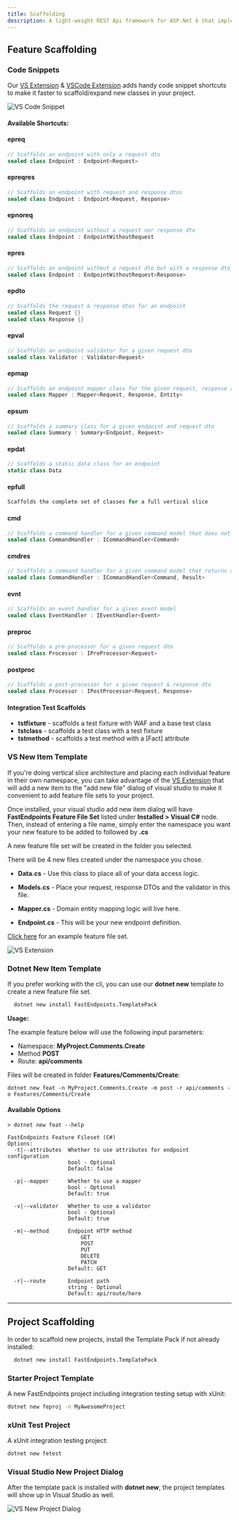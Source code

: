 ```yaml
---
title: Scaffolding
description: A light-weight REST Api framework for ASP.Net 6 that implements REPR (Request-Endpoint-Response) Pattern.
---
```

## Feature Scaffolding

### Code Snippets

Our [VS Extension](https://marketplace.visualstudio.com/items?itemName=dj-nitehawk.FastEndpoints) & [VSCode Extension](https://marketplace.visualstudio.com/items?itemName=drilko.fastendpoints) adds handy code snippet shortcuts to make it faster to scaffold/expand new classes in your project.

<img src="/vs-snippet.gif" alt="VS Code Snippet" />

#### Available Shortcuts:

#### **epreq** 
```cs
// Scaffolds an endpoint with only a request dto
sealed class Endpoint : Endpoint<Request>
```
#### **epreqres**
```cs
// Scaffolds an endpoint with request and response dtos
sealed class Endpoint : Endpoint<Request, Response>
```
#### **epnoreq** 
```cs
// Scaffolds an endpoint without a request nor response dto
sealed class Endpoint : EndpointWithoutRequest
```
#### **epres** 
```cs
// Scaffolds an endpoint without a request dto but with a response dto
sealed class Endpoint : EndpointWithoutRequest<Response>
```
#### **epdto** 
```cs
// Scaffolds the request & response dtos for an endpoint
sealed class Request {}
sealed class Response {}
```
#### **epval** 
```cs
// Scaffolds an endpoint validator for a given request dto
sealed class Validator : Validator<Request>
```
#### **epmap**
```cs
// Scaffolds an endpoint mapper class for the given request, response and entity dtos
sealed class Mapper : Mapper<Request, Response, Entity>
```
#### **epsum**
```cs
// Scaffolds a summary class for a given endpoint and request dto
sealed class Summary : Summary<Endpoint, Request>
```
#### **epdat** 
```cs
// Scaffolds a static data class for an endpoint
static class Data
```
#### **epfull**
 
```cs
Scaffolds the complete set of classes for a full vertical slice
```

#### **cmd**
```cs
// Scaffolds a command handler for a given command model that does not return a result
sealed class CommandHandler : ICommandHandler<Command>
```

#### **cmdres**
```cs
// Scaffolds a command handler for a given command model that returns a result
sealed class CommandHandler : ICommandHandler<Command, Result>
```

#### **evnt**
```cs
// Scaffolds an event handler for a given event model
sealed class EventHandler : IEventHandler<Event>
```

#### **preproc**
```cs
// Scaffolds a pre-processor for a given request dto
sealed class Processor : IPreProcessor<Request>
```

#### **postproc**
```cs
// Scaffolds a post-processor for a given request & response dto
sealed class Processor : IPostProcessor<Request, Response>
```

#### Integration Test Scaffolds
- **tstfixture** - scaffolds a test fixture with WAF and a base test class
- **tstclass** - scaffolds a test class with a test fixture
- **tstmethod** - scaffolds a test method with a [Fact] attribute

### VS New Item Template

If you're doing vertical slice architecture and placing each individual feature in their own namespace, you can take advantage of the [VS Extension](https://marketplace.visualstudio.com/items?itemName=dj-nitehawk.FastEndpoints) that will add a new item to the "add new file" dialog of visual studio to make it convenient to add feature file sets to your project.

Once installed, your visual studio add new item dialog will have **FastEndpoints Feature File Set** listed under **Installed > Visual C#** node. Then, instead of entering a file name, simply enter the namespace you want your new feature to be added to followed by **.cs**

A new feature file set will be created in the folder you selected.

There will be 4 new files created under the namespace you chose.

- **Data.cs** - Use this class to place all of your data access logic.

- **Models.cs** - Place your request, response DTOs and the validator in this file.

- **Mapper.cs** - Domain entity mapping logic will live here.

- **Endpoint.cs** - This will be your new endpoint definition.

[Click here](https://github.com/dj-nitehawk/MiniDevTo/tree/main/Features/Author/Articles/SaveArticle) for an example feature file set.

<img src="/vslice.gif" alt="VS Extension" />

### Dotnet New Item Template

If you prefer working with the cli, you can use our **dotnet new** template to create a new feature file set.

```sh title=installation|copy
  dotnet new install FastEndpoints.TemplatePack
```

**Usage:**

The example feature below will use the following input parameters:

- Namespace: **MyProject.Comments.Create**
- Method **POST**
- Route: **api/comments**

Files will be created in folder **Features/Comments/Create**:

```
dotnet new feat -n MyProject.Comments.Create -m post -r api/comments -o Features/Comments/Create
```

#### Available Options

```
> dotnet new feat --help

FastEndpoints Feature Fileset (C#)
Options:
  -t|--attributes  Whether to use attributes for endpoint configuration
                   bool - Optional
                   Default: false

  -p|--mapper      Whether to use a mapper
                   bool - Optional
                   Default: true

  -v|--validator   Whether to use a validator
                   bool - Optional
                   Default: true

  -m|--method      Endpoint HTTP method
                       GET
                       POST
                       PUT
                       DELETE
                       PATCH
                   Default: GET

  -r|--route       Endpoint path
                   string - Optional
                   Default: api/route/here
```

---

## Project Scaffolding

In order to scaffold new projects, install the Template Pack if not already installed:

```sh |copy
  dotnet new install FastEndpoints.TemplatePack
```

### Starter Project Template

A new FastEndpoints project including integration testing setup with xUnit:
```sh |copy
dotnet new feproj -n MyAwesomeProject
```

### xUnit Test Project

A xUnit integration testing project:
```sh |copy
dotnet new fetest
```

### Visual Studio New Project Dialog

After the template pack is installed with **dotnet new**, the project templates will show up in Visual Studio as well.

<img src="/vs-new-proj.png" alt="VS New Project Dialog" />
